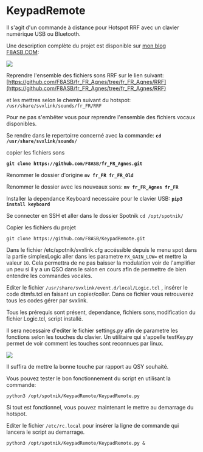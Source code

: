 # KeypadRemote
Il s'agit d'un commande à distance pour Hotspot RRF avec un clavier numérique USB ou Bluetooth.

Une description complète du projet est disponible sur [mon blog F8ASB.COM]( http://blog.f8asb.com/2021/11/06/keypadremote-le-…r-les-malvoyants/):

![](http://blog.f8asb.com/wp-content/uploads/2021/11/keypadremote01-1.jpg)

Reprendre l'ensemble des fichiers sons RRF sur le lien suivant:
[https://github.com/F8ASB/fr_FR_Agnes/tree/fr_FR_Agnes/RRF](https://github.com/F8ASB/fr_FR_Agnes/tree/fr_FR_Agnes/RRF)

et les mettres selon le chemin suivant du hotspot:
`/usr/share/svxlink/sounds/fr_FR/RRF`

Pour ne pas s'embêter vous pour reprendre l'ensemble des fichiers vocaux disponibles.

Se rendre dans le repertoirre concerné avec la commande:
**`cd /usr/share/svxlink/sounds/`**

copier les fichiers sons

**`git clone https://github.com/F8ASB/fr_FR_Agnes.git`**

Renommer le dossier d'origine
**`mv fr_FR fr_FR_Old`**

Renommer le dossier avec les nouveaux sons:
**`mv fr_FR_Agnes fr_FR`**

Installer la dependance Keyboard necessaire pour le clavier USB:
**`pip3 install keyboard`**

Se connecter en SSH et aller dans le dossier Spotnik
`cd /opt/spotnik/`

Copier les fichiers du projet

`git clone https://github.com/F8ASB/KeypadRemote.git`

Dans le fichier /etc/spotnik/svxlink.cfg accéssible depuis le menu spot
dans la partie simplexLogic aller dans les parametre `FX_GAIN_LOW=` et mettre la valeur `10`.
Cela permettra de ne pas baisser la modulation voir de l'amplifier un peu si il y a un QSO dans le salon en cours afin de permettre de bien entendre les commandes vocales.

Editer le fichier `/usr/share/svxlink/event.d/local/Logic.tcl` , insérer le code dtmfs.tcl en faisant un copier/coller.
Dans ce fichier vous retrouverez tous les codes gérer par svxlink.

Tous les prérequis sont présent, dependance, fichiers sons,modification du fichier Logic.tcl, script installé. 

Il sera necessaire d'editer le fichier settings.py afin de parametre les fonctions selon les touches du clavier. Un utilitaire qui s'appelle testKey.py permet de voir comment les touches sont reconnues par linux. 

![](http://blog.f8asb.com/wp-content/uploads/2021/11/testKey.png)

Il suffira de mettre la bonne touche par rapport au QSY souhaité.

Vous pouvez tester le bon fonctionnement du script en utilisant la commande:

`python3 /opt/spotnik/KeypadRemote/KeypadRemote.py`

Si tout est fonctionnel, vous pouvez maintenant le mettre au demarrage du hotspot.

Editer le fichier `/etc/rc.local` pour insérer la ligne de commande qui lancera le script au demarrage.

`python3 /opt/spotnik/KeypadRemote/KeypadRemote.py &`

